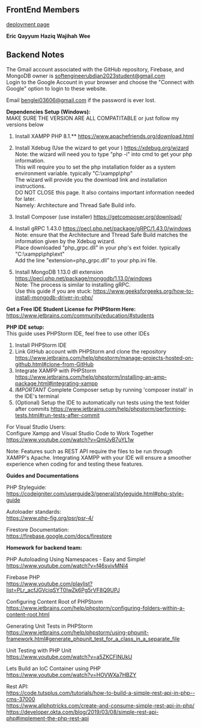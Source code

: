 ## FrontEnd Members
[deployment page](https://softwareengineeringubd.github.io/Team-Style-Software-Engineering)

**Eric**
**Qayyum**
**Haziq**
**Wajihah**
**Wee**

## Backend Notes  
The Gmail account associated with the GitHub repository, Firebase, and MongoDB owner is softengineerubdjan2023student@gmail.com  
Login to the Google Account in your browser and choose the "Connect with Google" option to login to these website.  
  
Email benglei03606@gmail.com if the password is ever lost.  
  
  
**Dependencies Setup (Windows):**  
MAKE SURE THE VERSION ARE ALL COMPATITABLE or just follow my versions below  
  
1. Install XAMPP PHP 8.1.** https://www.apachefriends.org/download.html  
  
2. Install Xdebug (Use the wizard to get your ) https://xdebug.org/wizard  
    Note: the wizard will need you to type "php -i" into cmd to get your php information.  
    This will require you to set the php installation folder as a system environment variable. typically "C:\xampp\php"  
    The wizard will provide you the download link and installation instructions.  
    DO NOT CLOSE this page. It also contains important information needed for later.  
    Namely: Architecture and Thread Safe Build info.  
      
3.  Install Composer (use installer) https://getcomposer.org/download/  
  
4.  Install gRPC 1.43.0 https://pecl.php.net/package/gRPC/1.43.0/windows  
    Note: ensure that the Architecture and Thread Safe Build matches the information given by the Xdebug wizard.  
    Place downloaded "php_grpc.dll" in your php's ext folder.  typically "C:\xampp\php\ext"  
    Add the line "extension=php_grpc.dll" to your php.ini file.  
      
5. Install MongoDB 1.13.0 dll extension https://pecl.php.net/package/mongodb/1.13.0/windows  
    Note: The process is similar to installing gRPC.  
    Use this guide if you are stuck: https://www.geeksforgeeks.org/how-to-install-mongodb-driver-in-php/  
      
      
**Get a Free IDE Student License for PHPStorm Here:**  
https://www.jetbrains.com/community/education/#students  
  
**PHP IDE setup:**  
This guide uses PHPStorm IDE, feel free to use other IDEs  
1. Install PHPStorm IDE  
2. Link GitHub account with PHPStorm and clone the repository https://www.jetbrains.com/help/phpstorm/manage-projects-hosted-on-github.html#clone-from-GitHub  
4. Integrate XAMPP with PHPStorm https://www.jetbrains.com/help/phpstorm/installing-an-amp-package.html#integrating-xampp  
6. *IMPORTANT* Complete Composer setup by running 'composer install' in the IDE's terminal  
7. (Optional) Setup the IDE to automatically run tests using the test folder after commits https://www.jetbrains.com/help/phpstorm/performing-tests.html#run-tests-after-commit  
  
For Visual Studio Users:  
    Configure Xampp and Visual Studio Code to Work Together  
    https://www.youtube.com/watch?v=QmUyB7uYL1w  
  
Note: Features such as REST API require the files to be run through XAMPP's Apache. Integrating XAMPP with your IDE will ensure a smoother experience when coding for and testing these features.  
  
**Guides and Documentations**  
  
PHP Styleguide:  
https://codeigniter.com/userguide3/general/styleguide.html#php-style-guide  
  
Autoloader standards:  
https://www.php-fig.org/psr/psr-4/  
  
Firestore Documentation:  
https://firebase.google.com/docs/firestore  
  
**Homework for backend team:**  
  
PHP Autoloading Using Namespaces - Easy and Simple!  
https://www.youtube.com/watch?v=f46svjvMNI4  
  
Firebase PHP  
https://www.youtube.com/playlist?list=PLr_acfJGVciqSYT0IwZk6Pg5rVF8Q9UPJ  
  
Configuring Content Root of PHPStorm  
https://www.jetbrains.com/help/phpstorm/configuring-folders-within-a-content-root.html  
  
Generating Unit Tests in PHPStorm  
https://www.jetbrains.com/help/phpstorm/using-phpunit-framework.html#generate_phpunit_test_for_a_class_in_a_separate_file  
  
Unit Testing with PHP Unit  
https://www.youtube.com/watch?v=a5ZKCFINUkU  
  
Lets Build an IoC Container using PHP  
https://www.youtube.com/watch?v=HOVWXa7HBZY  
  
Rest API:  
https://code.tutsplus.com/tutorials/how-to-build-a-simple-rest-api-in-php--cms-37000  
https://www.allphptricks.com/create-and-consume-simple-rest-api-in-php/  
https://developer.okta.com/blog/2019/03/08/simple-rest-api-php#implement-the-php-rest-api  
